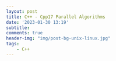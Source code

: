 ```yaml
---
layout: post
title: C++ - Cpp17 Parallel Algorithms
date: '2023-01-30 13:19'
subtitle: 
comments: true
header-img: "img/post-bg-unix-linux.jpg"
tags:
    - C++
---
```


